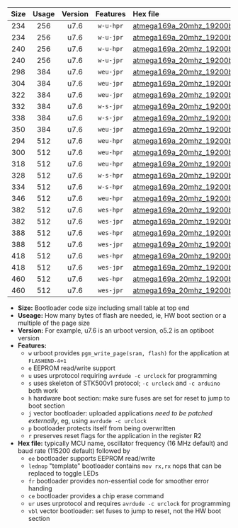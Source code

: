 |Size|Usage|Version|Features|Hex file|
|:-:|:-:|:-:|:-:|:--|
|234|256|u7.6|`w-u-hpr`|[atmega169a_20mhz_19200bps_ur.hex](https://raw.githubusercontent.com/stefanrueger/urboot/main/atmega169a_20mhz_19200bps_ur.hex)|
|234|256|u7.6|`w-u-jpr`|[atmega169a_20mhz_19200bps_ur_vbl.hex](https://raw.githubusercontent.com/stefanrueger/urboot/main/atmega169a_20mhz_19200bps_ur_vbl.hex)|
|240|256|u7.6|`w-u-hpr`|[atmega169a_20mhz_19200bps_lednop_ur.hex](https://raw.githubusercontent.com/stefanrueger/urboot/main/atmega169a_20mhz_19200bps_lednop_ur.hex)|
|240|256|u7.6|`w-u-jpr`|[atmega169a_20mhz_19200bps_lednop_ur_vbl.hex](https://raw.githubusercontent.com/stefanrueger/urboot/main/atmega169a_20mhz_19200bps_lednop_ur_vbl.hex)|
|298|384|u7.6|`weu-jpr`|[atmega169a_20mhz_19200bps_ee_ur_vbl.hex](https://raw.githubusercontent.com/stefanrueger/urboot/main/atmega169a_20mhz_19200bps_ee_ur_vbl.hex)|
|304|384|u7.6|`weu-jpr`|[atmega169a_20mhz_19200bps_ee_lednop_ur_vbl.hex](https://raw.githubusercontent.com/stefanrueger/urboot/main/atmega169a_20mhz_19200bps_ee_lednop_ur_vbl.hex)|
|322|384|u7.6|`weu-jpr`|[atmega169a_20mhz_19200bps_ee_lednop_fr_ur_vbl.hex](https://raw.githubusercontent.com/stefanrueger/urboot/main/atmega169a_20mhz_19200bps_ee_lednop_fr_ur_vbl.hex)|
|332|384|u7.6|`w-s-jpr`|[atmega169a_20mhz_19200bps_vbl.hex](https://raw.githubusercontent.com/stefanrueger/urboot/main/atmega169a_20mhz_19200bps_vbl.hex)|
|338|384|u7.6|`w-s-jpr`|[atmega169a_20mhz_19200bps_lednop_vbl.hex](https://raw.githubusercontent.com/stefanrueger/urboot/main/atmega169a_20mhz_19200bps_lednop_vbl.hex)|
|350|384|u7.6|`weu-jpr`|[atmega169a_20mhz_19200bps_ee_lednop_fr_ce_ur_vbl.hex](https://raw.githubusercontent.com/stefanrueger/urboot/main/atmega169a_20mhz_19200bps_ee_lednop_fr_ce_ur_vbl.hex)|
|294|512|u7.6|`weu-hpr`|[atmega169a_20mhz_19200bps_ee_ur.hex](https://raw.githubusercontent.com/stefanrueger/urboot/main/atmega169a_20mhz_19200bps_ee_ur.hex)|
|300|512|u7.6|`weu-hpr`|[atmega169a_20mhz_19200bps_ee_lednop_ur.hex](https://raw.githubusercontent.com/stefanrueger/urboot/main/atmega169a_20mhz_19200bps_ee_lednop_ur.hex)|
|318|512|u7.6|`weu-hpr`|[atmega169a_20mhz_19200bps_ee_lednop_fr_ur.hex](https://raw.githubusercontent.com/stefanrueger/urboot/main/atmega169a_20mhz_19200bps_ee_lednop_fr_ur.hex)|
|328|512|u7.6|`w-s-hpr`|[atmega169a_20mhz_19200bps.hex](https://raw.githubusercontent.com/stefanrueger/urboot/main/atmega169a_20mhz_19200bps.hex)|
|334|512|u7.6|`w-s-hpr`|[atmega169a_20mhz_19200bps_lednop.hex](https://raw.githubusercontent.com/stefanrueger/urboot/main/atmega169a_20mhz_19200bps_lednop.hex)|
|346|512|u7.6|`weu-hpr`|[atmega169a_20mhz_19200bps_ee_lednop_fr_ce_ur.hex](https://raw.githubusercontent.com/stefanrueger/urboot/main/atmega169a_20mhz_19200bps_ee_lednop_fr_ce_ur.hex)|
|382|512|u7.6|`wes-hpr`|[atmega169a_20mhz_19200bps_ee.hex](https://raw.githubusercontent.com/stefanrueger/urboot/main/atmega169a_20mhz_19200bps_ee.hex)|
|382|512|u7.6|`wes-jpr`|[atmega169a_20mhz_19200bps_ee_vbl.hex](https://raw.githubusercontent.com/stefanrueger/urboot/main/atmega169a_20mhz_19200bps_ee_vbl.hex)|
|388|512|u7.6|`wes-hpr`|[atmega169a_20mhz_19200bps_ee_lednop.hex](https://raw.githubusercontent.com/stefanrueger/urboot/main/atmega169a_20mhz_19200bps_ee_lednop.hex)|
|388|512|u7.6|`wes-jpr`|[atmega169a_20mhz_19200bps_ee_lednop_vbl.hex](https://raw.githubusercontent.com/stefanrueger/urboot/main/atmega169a_20mhz_19200bps_ee_lednop_vbl.hex)|
|418|512|u7.6|`wes-hpr`|[atmega169a_20mhz_19200bps_ee_lednop_fr.hex](https://raw.githubusercontent.com/stefanrueger/urboot/main/atmega169a_20mhz_19200bps_ee_lednop_fr.hex)|
|418|512|u7.6|`wes-jpr`|[atmega169a_20mhz_19200bps_ee_lednop_fr_vbl.hex](https://raw.githubusercontent.com/stefanrueger/urboot/main/atmega169a_20mhz_19200bps_ee_lednop_fr_vbl.hex)|
|460|512|u7.6|`wes-hpr`|[atmega169a_20mhz_19200bps_ee_lednop_fr_ce.hex](https://raw.githubusercontent.com/stefanrueger/urboot/main/atmega169a_20mhz_19200bps_ee_lednop_fr_ce.hex)|
|460|512|u7.6|`wes-jpr`|[atmega169a_20mhz_19200bps_ee_lednop_fr_ce_vbl.hex](https://raw.githubusercontent.com/stefanrueger/urboot/main/atmega169a_20mhz_19200bps_ee_lednop_fr_ce_vbl.hex)|

- **Size:** Bootloader code size including small table at top end
- **Useage:** How many bytes of flash are needed, ie, HW boot section or a multiple of the page size
- **Version:** For example, u7.6 is an urboot version, o5.2 is an optiboot version
- **Features:**
  + `w` urboot provides `pgm_write_page(sram, flash)` for the application at `FLASHEND-4+1`
  + `e` EEPROM read/write support
  + `u` uses urprotocol requiring `avrdude -c urclock` for programming
  + `s` uses skeleton of STK500v1 protocol; `-c urclock` and `-c arduino` both work
  + `h` hardware boot section: make sure fuses are set for reset to jump to boot section
  + `j` vector bootloader: uploaded applications *need to be patched externally*, eg, using `avrdude -c urclock`
  + `p` bootloader protects itself from being overwritten
  + `r` preserves reset flags for the application in the register R2
- **Hex file:** typically MCU name, oscillator frequency (16 MHz default) and baud rate (115200 default) followed by
  + `ee` bootloader supports EEPROM read/write
  + `lednop` "template" bootloader contains `mov rx,rx` nops that can be replaced to toggle LEDs
  + `fr` bootloader provides non-essential code for smoother error handing
  + `ce` bootloader provides a chip erase command
  + `ur` uses urprotocol and requires `avrdude -c urclock` for programming
  + `vbl` vector bootloader: set fuses to jump to reset, not the HW boot section
